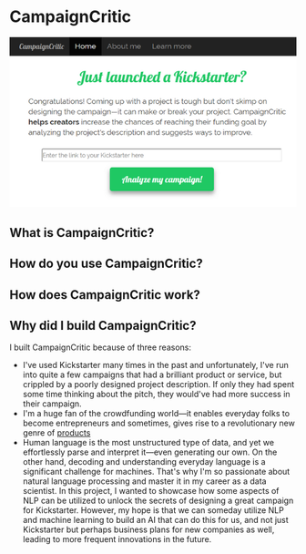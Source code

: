 # CampaignCritic
![Landing page](landing_page.PNG)

## What is CampaignCritic?

## How do you use CampaignCritic?

## How does CampaignCritic work?

## Why did I build CampaignCritic?
I built CampaignCritic because of three reasons:
- I've used Kickstarter many times in the past and unfortunately, I've run into quite a few campaigns that had a brilliant product or service, but crippled by a poorly designed project description. If only they had spent some time thinking about the pitch, they would've had more success in their campaign. 
- I'm a huge fan of the crowdfunding world&mdash;it enables everyday folks to become entrepreneurs and sometimes, gives rise to a revolutionary new genre of [products](https://www.pebble.com/)
- Human language is the most unstructured type of data, and yet we effortlessly parse and interpret it&mdash;even generating our own. On the other hand, decoding and understanding everyday language is a significant challenge for machines. That's why I'm so passionate about natural language processing and master it in my career as a data scientist. In this project, I wanted to showcase how some aspects of NLP can be utilized to unlock the secrets of designing a great campaign for Kickstarter. However, my hope is that we can someday utilize NLP and machine learning to build an AI that can do this for us, and not just Kickstarter but perhaps business plans for new companies as well, leading to more frequent innovations in the future.
